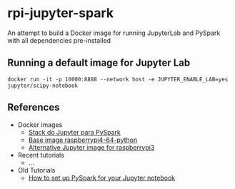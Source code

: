 # rpi-jupyter-spark

An attempt to build a Docker image for running JupyterLab and PySpark with all dependencies pre-installed

## Running a default image for Jupyter Lab

```
docker run -it -p 10000:8888 --network host -e JUPYTER_ENABLE_LAB=yes jupyter/scipy-notebook
```

## References

- Docker images
  - [Stack do Jupyter para PySpark](https://github.com/jupyter/docker-stacks/blob/main/images/pyspark-notebook/)
  - [Base image raspberrypi4-64-python](https://hub.docker.com/r/balenalib/raspberrypi4-64-python)
  - [Alternative Jupyter image for raspberrypi3](https://github.com/kidig/rpi-jupyter-lab/)
- Recent tutorials
  - ...
- Old Tutorials
  - [How to set up PySpark for your Jupyter notebook](https://opensource.com/article/18/11/pyspark-jupyter-notebook)

